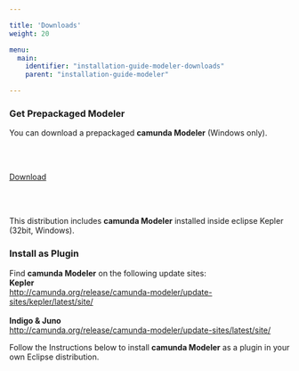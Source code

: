 ```yaml
---

title: 'Downloads'
weight: 20

menu:
  main:
    identifier: "installation-guide-modeler-downloads"
    parent: "installation-guide-modeler"

---
```


<section class="row">
  <div class="col-sm-5">
    <div class="panel panel-default">
      <div class="panel-heading">
        <h3 class="panel-title">Get Prepackaged Modeler</h3>
      </div>
      <div class="panel-body">
        <p>
          You can download a prepackaged <strong>camunda Modeler</strong> (Windows only).
        </p><br /><br />
        <p>
          <a class="btn btn-primary btn-lg" href="http://camunda.org/release/camunda-modeler/kepler/camunda-modeler-kepler-latest.zip">
            <i class="glyphicon glyphicon-download-alt glyphicon-white"></i> Download
          </a>
        </p><br /><br />
        <p>
          This distribution includes <strong>camunda Modeler</strong> installed inside eclipse Kepler (32bit, Windows).
        </p>
      </div>
    </div>
  </div>
  <div class="col-sm-5">
    <div class="panel panel-default">
      <div class="panel-heading">
        <h3 class="panel-title">Install as Plugin</h3>
      </div>
      <div class="panel-body">
        <p>
          Find <strong>camunda Modeler</strong> on the following update sites:
          <br /><strong>Kepler</strong><br />
          <a href="http://camunda.org/release/camunda-modeler/update-sites/kepler/latest/site/">
            http://camunda.org/release/camunda-modeler/update-sites/kepler/latest/site/
          </a>
          <br /><br /><strong>Indigo & Juno</strong><br />
          <a href="http://camunda.org/release/camunda-modeler/update-sites/latest/site/">
            http://camunda.org/release/camunda-modeler/update-sites/latest/site/
          </a>
        </p>
        <p>
          Follow the Instructions below to install <strong>camunda Modeler</strong> as a plugin in your own Eclipse distribution.
        </p>
      </div>
    </div>
  </div>
</section>
